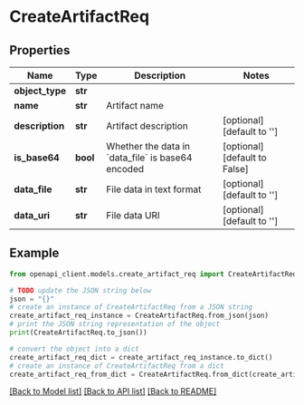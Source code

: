 # CreateArtifactReq


## Properties

Name | Type | Description | Notes
------------ | ------------- | ------------- | -------------
**object_type** | **str** |  | 
**name** | **str** | Artifact name | 
**description** | **str** | Artifact description | [optional] [default to '']
**is_base64** | **bool** | Whether the data in &#x60;data_file&#x60; is base64 encoded | [optional] [default to False]
**data_file** | **str** | File data in text format | [optional] [default to '']
**data_uri** | **str** | File data URI | [optional] [default to '']

## Example

```python
from openapi_client.models.create_artifact_req import CreateArtifactReq

# TODO update the JSON string below
json = "{}"
# create an instance of CreateArtifactReq from a JSON string
create_artifact_req_instance = CreateArtifactReq.from_json(json)
# print the JSON string representation of the object
print(CreateArtifactReq.to_json())

# convert the object into a dict
create_artifact_req_dict = create_artifact_req_instance.to_dict()
# create an instance of CreateArtifactReq from a dict
create_artifact_req_from_dict = CreateArtifactReq.from_dict(create_artifact_req_dict)
```
[[Back to Model list]](../README.md#documentation-for-models) [[Back to API list]](../README.md#documentation-for-api-endpoints) [[Back to README]](../README.md)


